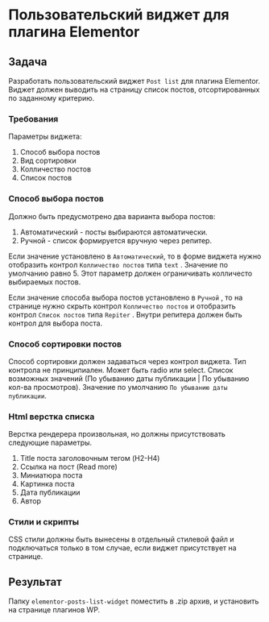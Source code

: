 # Пользовательский виджет для плагина Elementor

## Задача

Разработать пользовательский виджет `Post list` для плагина Elementor. Виджет должен выводить на страницу список постов, отсортированных по заданному критерию.

### Требования

Параметры виджета:

1. Способ выбора постов
2. Вид сортировки
3. Колличество постов
4. Список постов

### Способ выбора постов

Должно быть предусмотрено два варианта выбора постов:

1. Автоматический - посты выбираются автоматически.
2. Ручной - список формируется вручную через репитер.

Если значение установлено в `Автоматический`, то в форме виджета нужно отобразить контрол `Колличество постов` типа `text` . Значение по умолчанию равно 5. Этот параметр должен ограничивать колличесто выбираемых постов.

Если значение способа выбора постов установлено в `Ручной` , то на странице нужно скрыть контрол `Колличество постов` и отобразить контрол `Список постов` типа `Repiter` . Внутри репитера должен быть контрол для выбора поста.

### Способ сортировки постов

Способ сортировки должен задаваться через контрол виджета. Тип контрола не принципиален. Может быть radio или select. Список возможных значений (По убыванию даты публикации | По убыванию кол-ва просмотров). Значение по умолчанию `По убыванию даты публикации`.

### Html верстка списка

Верстка рендерера произвольная, но должны присутствовать следующие параметры.

1. Title поста заголовочным тегом (H2-H4)
2. Ссылка на пост (Read more)
3. Миниатюра поста
4. Картинка поста
5. Дата публикации
6. Автор

### Стили и скрипты

CSS стили должны быть вынесены в отдельный стилевой файл и подключаться только в том случае, если виджет присутствует на странице.

## Результат
Папку `elementor-posts-list-widget` поместить в .zip архив, и установить на странице плагинов WP.
